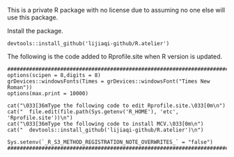 This is a private R package with no license due to assuming no one else will use this package.

Install the package.
```
devtools::install_github('lijiaqi-github/R.atelier')
```

The following is the code added to Rprofile.site when R version is updated.<br>
```
################################################################################
options(scipen = 8,digits = 8)
grDevices::windowsFonts(Times = grDevices::windowsFont("Times New Roman"))
options(max.print = 10000)

cat("\033[36mType the following code to edit Rprofile.site.\033[0m\n")
cat("  file.edit(file.path(Sys.getenv('R_HOME'), 'etc', 'Rprofile.site'))\n")
cat("\033[36mType the following code to install MCV.\033[0m\n")
cat("  devtools::install_github('lijiaqi-github/R.atelier')\n")

Sys.setenv(`_R_S3_METHOD_REGISTRATION_NOTE_OVERWRITES_` = "false")
################################################################################
```
